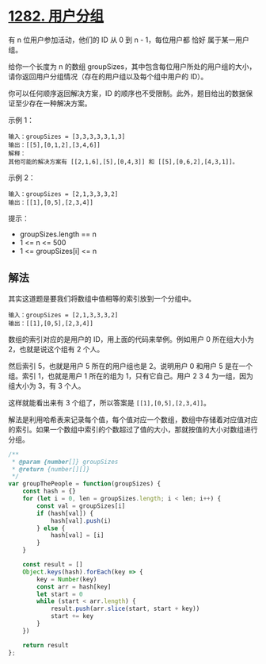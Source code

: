 # [1282. 用户分组](https://leetcode-cn.com/problems/group-the-people-given-the-group-size-they-belong-to/)
有 n 位用户参加活动，他们的 ID 从 0 到 n - 1，每位用户都 恰好 属于某一用户组。

给你一个长度为 n 的数组 groupSizes，其中包含每位用户所处的用户组的大小，请你返回用户分组情况（存在的用户组以及每个组中用户的 ID）。

你可以任何顺序返回解决方案，ID 的顺序也不受限制。此外，题目给出的数据保证至少存在一种解决方案。


示例 1：
```
输入：groupSizes = [3,3,3,3,3,1,3]
输出：[[5],[0,1,2],[3,4,6]]
解释： 
其他可能的解决方案有 [[2,1,6],[5],[0,4,3]] 和 [[5],[0,6,2],[4,3,1]]。
```
示例 2：
```
输入：groupSizes = [2,1,3,3,3,2]
输出：[[1],[0,5],[2,3,4]]
```

提示：

* groupSizes.length == n
* 1 <= n <= 500
* 1 <= groupSizes[i] <= n

## 解法
其实这道题是要我们将数组中值相等的索引放到一个分组中。
```
输入：groupSizes = [2,1,3,3,3,2]
输出：[[1],[0,5],[2,3,4]]
```
数组的索引对应的是用户的 ID，用上面的代码来举例。例如用户 0 所在组大小为 2，也就是说这个组有 2 个人。

然后索引 5，也就是用户 5 所在的用户组也是 2。说明用户 0 和用户 5 是在一个组。索引 1，也就是用户 1 所在的组为 1，只有它自己。用户 2 3 4 为一组，因为组大小为 3，有 3 个人。

这样就能看出来有 3 个组了，所以答案是 `[[1],[0,5],[2,3,4]]`。

解法是利用哈希表来记录每个值，每个值对应一个数组，数组中存储着对应值对应的索引。如果一个数组中索引的个数超过了值的大小，那就按值的大小对数组进行分组。
```js
/**
 * @param {number[]} groupSizes
 * @return {number[][]}
 */
var groupThePeople = function(groupSizes) {
    const hash = {}
    for (let i = 0, len = groupSizes.length; i < len; i++) {
        const val = groupSizes[i]
        if (hash[val]) {
            hash[val].push(i)
        } else {
            hash[val] = [i]
        }
    }

    const result = []
    Object.keys(hash).forEach(key => {
        key = Number(key)
        const arr = hash[key]
        let start = 0
        while (start < arr.length) {
            result.push(arr.slice(start, start + key))
            start += key
        }
    })

    return result
};
```
